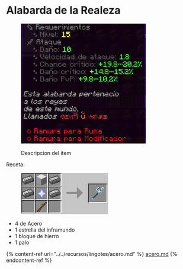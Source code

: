 # Alabarda de la Realeza

<figure><img src="../../../.gitbook/assets/image.png" alt=""><figcaption><p>Descripcion del item</p></figcaption></figure>

Receta:

<figure><img src="../../../.gitbook/assets/image (4).png" alt=""><figcaption></figcaption></figure>

* 4 de Acero
* 1 estrella del inframundo
* 1 bloque de hierro
* 1 palo

{% content-ref url="../../recursos/lingotes/acero.md" %}
[acero.md](../../recursos/lingotes/acero.md)
{% endcontent-ref %}
